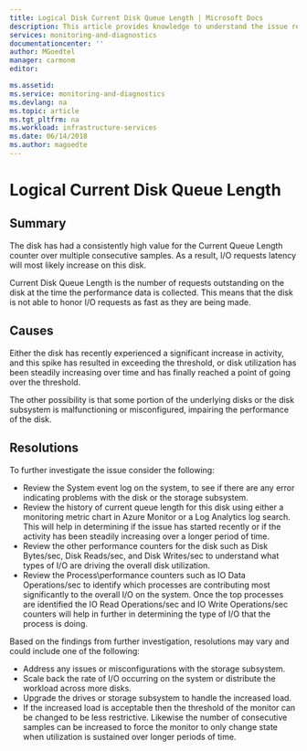 ```yaml
---
title: Logical Disk Current Disk Queue Length | Microsoft Docs
description: This article provides knowledge to understand the issue reported, what are the possible causes, and how to resolve the health issue identified by Azure Monitor VM Health.
services: monitoring-and-diagnostics
documentationcenter: ''
author: MGoedtel
manager: carmonm
editor: 

ms.assetid: 
ms.service: monitoring-and-diagnostics
ms.devlang: na
ms.topic: article
ms.tgt_pltfrm: na
ms.workload: infrastructure-services
ms.date: 06/14/2018
ms.author: magoedte
---
```


# Logical Current Disk Queue Length

## Summary

The disk has had a consistently high value for the Current Queue Length counter over multiple consecutive samples.  As a result, I/O requests latency will most likely increase on this disk.

Current Disk Queue Length is the number of requests outstanding on the disk at the time the performance data is collected.  This means that the disk is not able to honor I/O requests as fast as they are being made.

## Causes

Either the disk has recently experienced a significant increase in activity, and this spike has resulted in exceeding the threshold, or disk utilization has been steadily increasing over time and has finally reached a point of going over the threshold.

The other possibility is that some portion of the underlying disks or the disk subsystem is malfunctioning or misconfigured, impairing the performance of the disk.

## Resolutions

To further investigate the issue consider the following:

- Review the System event log on the system, to see if there are any error indicating problems with the disk or the storage subsystem.
- Review the history of current queue length for this disk using either a monitoring metric chart in Azure Monitor or a Log Analytics log search.  This will help in determining if the issue has started recently or if the activity has been steadily increasing over a longer period of time.
- Review the other performance counters for the disk such as Disk Bytes/sec, Disk Reads/sec, and Disk Writes/sec to understand what types of I/O are driving the overall disk utilization.
- Review the Process\performance counters such as IO Data Operations/sec to identify which processes are contributing most significantly to the overall I/O on the system.  Once the top processes are identified the IO Read Operations/sec and IO Write Operations/sec counters will help in further in determining the type of I/O that the process is doing.

Based on the findings from further investigation, resolutions may vary and could include one of the following:

- Address any issues or misconfigurations with the storage subsystem.
- Scale back the rate of I/O occurring on the system or distribute the workload across more disks.
- Upgrade the drives or storage subsystem to handle the increased load.
- If the increased load is acceptable then the threshold of the monitor can be changed to be less restrictive.  Likewise the number of consecutive samples can be increased to force the monitor to only change state when utilization is sustained over longer periods of time.